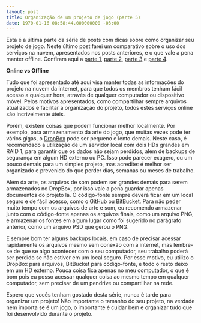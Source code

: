 ```yaml
---
layout: post
title: Organização de um projeto de jogo (parte 5)
date: 1970-01-16 08:58:44.000000000 -03:00
---
```


Esta é a última parte da série de posts com dicas sobre como organizar seu projeto de jogo. Neste último post farei um comparativo sobre o uso dos serviços na nuvem, apresentados nos posts anteriores, e o que vale a pena manter offline. Confiram aqui a [parte 1](http://gamedeveloper.com.br/blog/2012/06/04/organizacao-projeto-jogo-parte-1/ "Parte 1"), [parte 2](http://gamedeveloper.com.br/blog/2012/06/05/organizacao-projeto-jogo-parte-2/ "Parte 2"), [parte 3](http://gamedeveloper.com.br/blog/2012/06/06/organizacao-projeto-jogo-parte-3/ "Parte 3") e [parte 4](http://gamedeveloper.com.br/blog/2012/06/07/organizacao-projeto-jogo-parte-4/ "Parte 4").

**Online vs Offline**

Tudo que foi apresentado até aqui visa manter todas as informações do projeto na nuvem da internet, para que todos os membros tenham fácil acesso a qualquer hora, através de qualquer computador ou dispositivo móvel. Pelos motivos apresentados, como compartilhar sempre arquivos atualizados e facilitar a organização do projeto, todos estes serviços online são incrivelmente úteis.

Porém, existem coisas que podem funcionar melhor localmente. Por exemplo, para armazenamento da arte do jogo, que muitas vezes pode ter vários gigas, o [DropBox](http://dropbox.com "DropBox") pode ser pequeno e lento demais. Neste caso, é recomendado a utilização de um servidor local com dois HDs grandes em RAID 1, para garantir que os dados não sejam perdidos, além de backups de segurança em algum HD externo ou PC. Isso pode parecer exagero, ou um pouco demais para um simples projeto, mas acredite: é melhor ser organizado e prevenido do que perder dias, semanas ou meses de trabalho.

Além da arte, os arquivos de som podem ser grandes demais para serem armazenados no DropBox, por isso vale a pena guardar apenas documentos do projeto lá. O código-fonte sempre deverá ficar em um local seguro e de fácil acesso, como o [GitHub](http://github.com "GitHub") ou [BitBucket](http://bitbucket.org "BitBucket"). Para não peder muito tempo com os arquivos de arte e som, eu recomendo armazenar junto com o código-fonte apenas os arquivos finais, como um arquivo PNG, e armazenar os fontes em algum lugar como foi sugerido no parágrafo anterior, como um arquivo PSD que gerou o PNG.

É sempre bom ter alguns backups locais, em caso de precisar acessar rapidamente os arquivos mesmo sem conexão com a internet, mas lembre-se de que se algo acontecer com o seu computador, seu trabalho poderá ser perdido se não estiver em um local seguro. Por esse motivo, eu utilizo o DropBox para arquivos, BitBucket para código-fonte, e todo o resto deixo em um HD externo. Pouca coisa fica apenas no meu computador, o que é bom pois eu posso acessar qualquer coisa ao mesmo tempo em qualquer computador, sem precisar de um pendrive ou compartilhar na rede.

Espero que vocês tenham gostado desta série, nunca é tarde para organizar um projeto! Não importante o tamanho do seu projeto, na verdade nem importa se é um jogo, o importante é cuidar bem e organizar tudo que foi desenvolvido durante o projeto.


